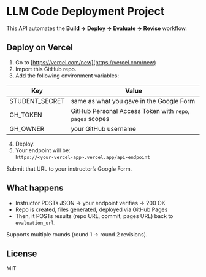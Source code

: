 # LLM Code Deployment Project

This API automates the **Build → Deploy → Evaluate → Revise** workflow.

## Deploy on Vercel

1. Go to [https://vercel.com/new](https://vercel.com/new)
2. Import this GitHub repo.
3. Add the following environment variables:

| Key | Value |
|-----|--------|
| STUDENT_SECRET | same as what you gave in the Google Form |
| GH_TOKEN | GitHub Personal Access Token with `repo`, `pages` scopes |
| GH_OWNER | your GitHub username |

4. Deploy.  
5. Your endpoint will be:  
   `https://<your-vercel-app>.vercel.app/api-endpoint`

Submit that URL to your instructor’s Google Form.

## What happens
- Instructor POSTs JSON → your endpoint verifies → 200 OK  
- Repo is created, files generated, deployed via GitHub Pages  
- Then, it POSTs results (repo URL, commit, pages URL) back to `evaluation_url`.

Supports multiple rounds (round 1 → round 2 revisions).

## License
MIT
